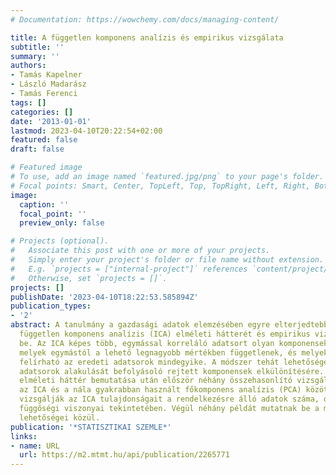 ```yaml
---
# Documentation: https://wowchemy.com/docs/managing-content/

title: A független komponens analízis és empirikus vizsgálata
subtitle: ''
summary: ''
authors:
- Tamás Kapelner
- László Madarász
- Tamás Ferenci
tags: []
categories: []
date: '2013-01-01'
lastmod: 2023-04-10T20:22:54+02:00
featured: false
draft: false

# Featured image
# To use, add an image named `featured.jpg/png` to your page's folder.
# Focal points: Smart, Center, TopLeft, Top, TopRight, Left, Right, BottomLeft, Bottom, BottomRight.
image:
  caption: ''
  focal_point: ''
  preview_only: false

# Projects (optional).
#   Associate this post with one or more of your projects.
#   Simply enter your project's folder or file name without extension.
#   E.g. `projects = ["internal-project"]` references `content/project/deep-learning/index.md`.
#   Otherwise, set `projects = []`.
projects: []
publishDate: '2023-04-10T18:22:53.585894Z'
publication_types:
- '2'
abstract: A tanulmány a gazdasági adatok elemzésében egyre elterjedtebb módszer, a
  független komponens analízis (ICA) elméleti hátterét és empirikus vizsgálatát mutatja
  be. Az ICA képes több, egymással korreláló adatsort olyan komponensekre szétválasztani,
  melyek egymástól a lehető legnagyobb mértékben függetlenek, és melyek lineáris kombinációjaként
  felírható az eredeti adatsorok mindegyike. A módszer tehát lehetőséget nyújt az
  adatsorok alakulását befolyásoló rejtett komponensek elkülönítésére. A szerzők az
  elméleti háttér bemutatása után először néhány összehasonlító vizsgálatot végeznek
  az ICA és a nála gyakrabban használt főkomponens analízis (PCA) között, majd részletesebben
  vizsgálják az ICA tulajdonságait a rendelkezésre álló adatok száma, dimenziója és
  függőségi viszonyai tekintetében. Végül néhány példát mutatnak be a módszer alkalmazási
  lehetőségei közül.
publication: '*STATISZTIKAI SZEMLE*'
links:
- name: URL
  url: https://m2.mtmt.hu/api/publication/2265771
---
```

